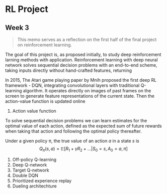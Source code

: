 # RL Project



## Week 3



> This memo serves as a reflection on the first half of the final project on reinforcement learning.



The goal of this project is, as proposed initially, to study deep reinforcement larning methods with application. Reinforcement learning with deep neural network solves sequential decision problems with an end-to-end scheme, taking inputs directly without hand-crafted features, returning 



In 2015, The Atari game playing paper by Mnih proposed the first deep RL framework - DQN, integrating convolutional layers with traditional Q-learning algorithm. It operates directly on images of past frames on the screen to generate feature representations of the current state. Then the action-value function is updated online 



1. Action value function

To solve sequential decision problems we can learn estimates for the optimal value of each action, defined as the expected sum of future rewards when taking that action and following the optimal policy thereafter.

Under a given policy π, the true value of an action *a* in a state *s* is
$$
Q_\pi(s,a)=\mathbb E[R_1+\gamma R_2+...|S_0=s,A_0=a,\pi]
$$


1. Off-policy Q-learning
2. Deep Q-network
3. Target Q-network
4. Double DQN
5. Prioritized experience replay
6. Dueling architechture


